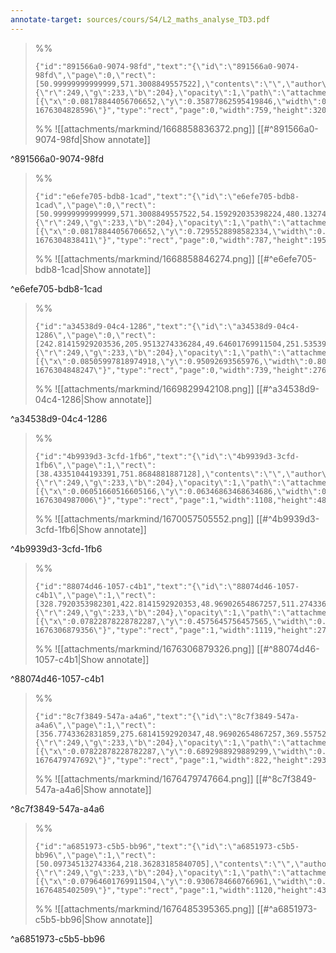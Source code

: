 ```yaml
---
annotate-target: sources/cours/S4/L2_maths_analyse_TD3.pdf
---
```


>%%
>```annotate-json
>{"id":"891566a0-9074-98fd","text":"{\"id\":\"891566a0-9074-98fd\",\"page\":0,\"rect\":[50.99999999999999,571.3008849557522],\"contents\":\"\",\"author\":\"\",\"color\":{\"r\":249,\"g\":233,\"b\":204},\"opacity\":1,\"path\":\"attachments/markmind/1668858836372.png\",\"relateRect\":[{\"x\":0.08178844056706652,\"y\":0.35877862595419846,\"width\":0.8276990185387132,\"height\":0.3489640130861505}],\"pdfName\":\"sources/cours/L2_maths_analyse_TD3.pdf\",\"pageWidth\":1356,\"imageAbsolutePath\":\"app://local/Users/oscarplaisant/devoirs/cours/attachments/markmind/1668858836372.png?1676304828596\"}","type":"rect","page":0,"width":759,"height":320,"pdfName":"sources/cours/L2_maths_analyse_TD3.pdf"}
>```
>%%
>![[attachments/markmind/1668858836372.png]]
>[[#^891566a0-9074-98fd|Show annotate]]
>
^891566a0-9074-98fd

>%%
>```annotate-json
>{"id":"e6efe705-bdb8-1cad","text":"{\"id\":\"e6efe705-bdb8-1cad\",\"page\":0,\"rect\":[50.99999999999999,571.3008849557522,54.159292035398224,480.1327433628319,51.451327433628315,344.283185840708],\"contents\":\"\",\"author\":\"\",\"color\":{\"r\":249,\"g\":233,\"b\":204},\"opacity\":1,\"path\":\"attachments/markmind/1668858846274.png\",\"relateRect\":[{\"x\":0.08178844056706652,\"y\":0.7295528898582334,\"width\":0.8582333696837514,\"height\":0.21264994547437296}],\"pdfName\":\"sources/cours/L2_maths_analyse_TD3.pdf\",\"pageWidth\":1356,\"imageAbsolutePath\":\"app://local/Users/oscarplaisant/devoirs/cours/attachments/markmind/1668858846274.png?1676304838411\"}","type":"rect","page":0,"width":787,"height":195,"pdfName":"sources/cours/L2_maths_analyse_TD3.pdf"}
>```
>%%
>![[attachments/markmind/1668858846274.png]]
>[[#^e6efe705-bdb8-1cad|Show annotate]]
>
^e6efe705-bdb8-1cad

>%%
>```annotate-json
>{"id":"a34538d9-04c4-1286","text":"{\"id\":\"a34538d9-04c4-1286\",\"page\":0,\"rect\":[242.81415929203536,205.9513274336284,49.64601769911504,251.5353982300885,40.16814159292036,104.853982300885],\"contents\":\"\",\"author\":\"\",\"color\":{\"r\":249,\"g\":233,\"b\":204},\"opacity\":1,\"path\":\"attachments/markmind/1669829942108.png\",\"relateRect\":[{\"x\":0.08505997818974918,\"y\":0.95092693565976,\"width\":0.8058887677208287,\"height\":0.3009814612868048}],\"pdfName\":\"sources/cours/L2_maths_analyse_TD3.pdf\",\"pageWidth\":1356,\"imageAbsolutePath\":\"app://local/Users/oscarplaisant/devoirs/cours/attachments/markmind/1669829942108.png?1676304848247\"}","type":"rect","page":0,"width":739,"height":276,"pdfName":"sources/cours/L2_maths_analyse_TD3.pdf"}
>```
>%%
>![[attachments/markmind/1669829942108.png]]
>[[#^a34538d9-04c4-1286|Show annotate]]
>
^a34538d9-04c4-1286

>%%
>```annotate-json
>{"id":"4b9939d3-3cfd-1fb6","text":"{\"id\":\"4b9939d3-3cfd-1fb6\",\"page\":1,\"rect\":[38.43351044193391,751.8684881887128],\"contents\":\"\",\"author\":\"\",\"color\":{\"r\":249,\"g\":233,\"b\":204},\"opacity\":1,\"path\":\"attachments/markmind/1670057505552.png\",\"relateRect\":[{\"x\":0.06051660516605166,\"y\":0.06346863468634686,\"width\":0.8177121771217712,\"height\":0.36014760147601477}],\"pdfName\":\"sources/cours/L2_maths_analyse_TD3.pdf\",\"pageWidth\":1116,\"imageAbsolutePath\":\"app://local/Users/oscarplaisant/devoirs/cours/attachments/markmind/1670057505552.png?1676304987006\"}","type":"rect","page":1,"width":1108,"height":488,"pdfName":"sources/cours/L2_maths_analyse_TD3.pdf"}
>```
>%%
>![[attachments/markmind/1670057505552.png]]
>[[#^4b9939d3-3cfd-1fb6|Show annotate]]
>
^4b9939d3-3cfd-1fb6

>%%
>```annotate-json
>{"id":"88074d46-1057-c4b1","text":"{\"id\":\"88074d46-1057-c4b1\",\"page\":1,\"rect\":[328.7920353982301,422.8141592920353,48.96902654867257,511.2743362831858],\"contents\":\"\",\"author\":\"\",\"color\":{\"r\":249,\"g\":233,\"b\":204},\"opacity\":1,\"path\":\"attachments/markmind/1676306879326.png\",\"relateRect\":[{\"x\":0.07822878228782287,\"y\":0.4575645756457565,\"width\":0.825830258302583,\"height\":0.2007380073800738}],\"pdfName\":\"sources/cours/S4/L2_maths_analyse_TD3.pdf\",\"pageWidth\":1355,\"imageAbsolutePath\":\"app://local/Users/oscarplaisant/devoirs/cours/attachments/markmind/1676306879326.png?1676306879356\"}","type":"rect","page":1,"width":1119,"height":272,"pdfName":"sources/cours/S4/L2_maths_analyse_TD3.pdf"}
>```
>%%
>![[attachments/markmind/1676306879326.png]]
>[[#^88074d46-1057-c4b1|Show annotate]]
>
^88074d46-1057-c4b1

>%%
>```annotate-json
>{"id":"8c7f3849-547a-a4a6","text":"{\"id\":\"8c7f3849-547a-a4a6\",\"page\":1,\"rect\":[356.7743362831859,275.68141592920347,48.96902654867257,369.55752212389376],\"contents\":\"\",\"author\":\"\",\"color\":{\"r\":249,\"g\":233,\"b\":204},\"opacity\":1,\"path\":\"attachments/markmind/1676479747664.png\",\"relateRect\":[{\"x\":0.07822878228782287,\"y\":0.6892988929889299,\"width\":0.6066420664206642,\"height\":0.21623616236162363}],\"pdfName\":\"sources/cours/S4/L2_maths_analyse_TD3.pdf\",\"pageWidth\":1355,\"imageAbsolutePath\":\"app://local/Users/oscarplaisant/devoirs/cours/attachments/markmind/1676479747664.png?1676479747692\"}","type":"rect","page":1,"width":822,"height":293,"pdfName":"sources/cours/S4/L2_maths_analyse_TD3.pdf"}
>```
>%%
>![[attachments/markmind/1676479747664.png]]
>[[#^8c7f3849-547a-a4a6|Show annotate]]
>
^8c7f3849-547a-a4a6

>%%
>```annotate-json
>{"id":"a6851973-c5b5-bb96","text":"{\"id\":\"a6851973-c5b5-bb96\",\"page\":1,\"rect\":[50.097345132743364,218.36283185840705],\"contents\":\"\",\"author\":\"\",\"color\":{\"r\":249,\"g\":233,\"b\":204},\"opacity\":1,\"path\":\"attachments/markmind/1676485395365.png\",\"relateRect\":[{\"x\":0.07964601769911504,\"y\":0.9306784660766961,\"width\":0.8259587020648967,\"height\":0.32079646017699115}],\"pdfName\":\"sources/cours/S4/L2_maths_analyse_TD3.pdf\",\"pageWidth\":1356,\"imageAbsolutePath\":\"app://local/Users/oscarplaisant/devoirs/cours/attachments/markmind/1676485395365.png?1676485402509\"}","type":"rect","page":1,"width":1120,"height":435,"pdfName":"sources/cours/S4/L2_maths_analyse_TD3.pdf"}
>```
>%%
>![[attachments/markmind/1676485395365.png]]
>[[#^a6851973-c5b5-bb96|Show annotate]]
>
^a6851973-c5b5-bb96

